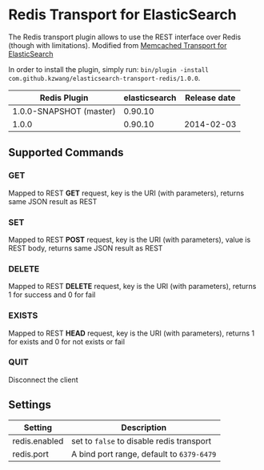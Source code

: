 Redis Transport for ElasticSearch
==================================

The Redis transport plugin allows to use the REST interface over Redis (though with limitations).
Modified from [Memcached Transport for ElasticSearch](https://github.com/elasticsearch/elasticsearch-transport-memcached/)

In order to install the plugin, simply run: `bin/plugin -install com.github.kzwang/elasticsearch-transport-redis/1.0.0`.

|      Redis Plugin           | elasticsearch         | Release date |
|-----------------------------|-----------------------|:------------:|
| 1.0.0-SNAPSHOT (master)     | 0.90.10               |              |
| 1.0.0                       | 0.90.10               | 2014-02-03   |


## Supported Commands
### GET
Mapped to REST **GET** request, key is the URI (with parameters), returns same JSON result as REST

### SET
Mapped to REST **POST** request, key is the URI (with parameters), value is REST body, returns same JSON result as REST

### DELETE
Mapped to REST **DELETE** request, key is the URI (with parameters), returns 1 for success and 0 for fail

### EXISTS
Mapped to REST **HEAD** request, key is the URI (with parameters), returns 1 for exists and 0 for not exists or fail

### QUIT
Disconnect the client


## Settings
|  Setting         |   Description                                 |
|------------------|-----------------------------------------------|
| redis.enabled    | set to `false` to disable redis transport     |
| redis.port       | A bind port range, default to `6379-6479`     |